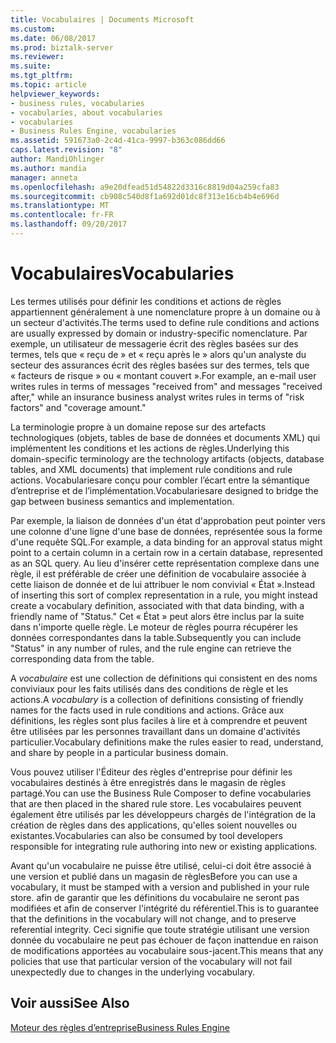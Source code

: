 ```yaml
---
title: Vocabulaires | Documents Microsoft
ms.custom: 
ms.date: 06/08/2017
ms.prod: biztalk-server
ms.reviewer: 
ms.suite: 
ms.tgt_pltfrm: 
ms.topic: article
helpviewer_keywords:
- business rules, vocabularies
- vocabularies, about vocabularies
- vocabularies
- Business Rules Engine, vocabularies
ms.assetid: 591673a0-2c4d-41ca-9997-b363c086dd66
caps.latest.revision: "8"
author: MandiOhlinger
ms.author: mandia
manager: anneta
ms.openlocfilehash: a9e20dfead51d54822d3316c8819d04a259cfa83
ms.sourcegitcommit: cb908c540d8f1a692d01dc8f313e16cb4b4e696d
ms.translationtype: MT
ms.contentlocale: fr-FR
ms.lasthandoff: 09/20/2017
---
```

# <a name="vocabularies"></a><span data-ttu-id="0c96b-102">Vocabulaires</span><span class="sxs-lookup"><span data-stu-id="0c96b-102">Vocabularies</span></span>
<span data-ttu-id="0c96b-103">Les termes utilisés pour définir les conditions et actions de règles appartiennent généralement à une nomenclature propre à un domaine ou à un secteur d'activités.</span><span class="sxs-lookup"><span data-stu-id="0c96b-103">The terms used to define rule conditions and actions are usually expressed by domain or industry-specific nomenclature.</span></span> <span data-ttu-id="0c96b-104">Par exemple, un utilisateur de messagerie écrit des règles basées sur des termes, tels que « reçu de » et « reçu après le » alors qu'un analyste du secteur des assurances écrit des règles basées sur des termes, tels que « facteurs de risque » ou « montant couvert ».</span><span class="sxs-lookup"><span data-stu-id="0c96b-104">For example, an e-mail user writes rules in terms of messages "received from" and messages "received after," while an insurance business analyst writes rules in terms of "risk factors" and "coverage amount."</span></span>  
  
 <span data-ttu-id="0c96b-105">La terminologie propre à un domaine repose sur des artefacts technologiques (objets, tables de base de données et documents XML) qui implémentent les conditions et les actions de règles.</span><span class="sxs-lookup"><span data-stu-id="0c96b-105">Underlying this domain-specific terminology are the technology artifacts (objects, database tables, and XML documents) that implement rule conditions and rule actions.</span></span> <span data-ttu-id="0c96b-106">Vocabulariesare conçu pour combler l’écart entre la sémantique d’entreprise et de l’implémentation.</span><span class="sxs-lookup"><span data-stu-id="0c96b-106">Vocabulariesare designed to bridge the gap between business semantics and implementation.</span></span>  
  
 <span data-ttu-id="0c96b-107">Par exemple, la liaison de données d'un état d'approbation peut pointer vers une colonne d'une ligne d'une base de données, représentée sous la forme d'une requête SQL.</span><span class="sxs-lookup"><span data-stu-id="0c96b-107">For example, a data binding for an approval status might point to a certain column in a certain row in a certain database, represented as an SQL query.</span></span> <span data-ttu-id="0c96b-108">Au lieu d'insérer cette représentation complexe dans une règle, il est préférable de créer une définition de vocabulaire associée à cette liaison de donnée et de lui attribuer le nom convivial « État ».</span><span class="sxs-lookup"><span data-stu-id="0c96b-108">Instead of inserting this sort of complex representation in a rule, you might instead create a vocabulary definition, associated with that data binding, with a friendly name of "Status."</span></span> <span data-ttu-id="0c96b-109">Cet « État » peut alors être inclus par la suite dans n'importe quelle règle. Le moteur de règles pourra récupérer les données correspondantes dans la table.</span><span class="sxs-lookup"><span data-stu-id="0c96b-109">Subsequently you can include "Status" in any number of rules, and the rule engine can retrieve the corresponding data from the table.</span></span>  
  
 <span data-ttu-id="0c96b-110">A *vocabulaire* est une collection de définitions qui consistent en des noms conviviaux pour les faits utilisés dans des conditions de règle et les actions.</span><span class="sxs-lookup"><span data-stu-id="0c96b-110">A *vocabulary* is a collection of definitions consisting of friendly names for the facts used in rule conditions and actions.</span></span> <span data-ttu-id="0c96b-111">Grâce aux définitions, les règles sont plus faciles à lire et à comprendre et peuvent être utilisées par les personnes travaillant dans un domaine d'activités particulier.</span><span class="sxs-lookup"><span data-stu-id="0c96b-111">Vocabulary definitions make the rules easier to read, understand, and share by people in a particular business domain.</span></span>  
  
 <span data-ttu-id="0c96b-112">Vous pouvez utiliser l'Éditeur des règles d'entreprise pour définir les vocabulaires destinés à être enregistrés dans le magasin de règles partagé.</span><span class="sxs-lookup"><span data-stu-id="0c96b-112">You can use the Business Rule Composer to define vocabularies that are then placed in the shared rule store.</span></span> <span data-ttu-id="0c96b-113">Les vocabulaires peuvent également être utilisés par les développeurs chargés de l'intégration de la création de règles dans des applications, qu'elles soient nouvelles ou existantes.</span><span class="sxs-lookup"><span data-stu-id="0c96b-113">Vocabularies can also be consumed by tool developers responsible for integrating rule authoring into new or existing applications.</span></span>  
  
 <span data-ttu-id="0c96b-114">Avant qu'un vocabulaire ne puisse être utilisé, celui-ci doit être associé à une version et publié dans un magasin de règles</span><span class="sxs-lookup"><span data-stu-id="0c96b-114">Before you can use a vocabulary, it must be stamped with a version and published in your rule store.</span></span> <span data-ttu-id="0c96b-115">afin de garantir que les définitions du vocabulaire ne seront pas modifiées et afin de conserver l'intégrité du référentiel.</span><span class="sxs-lookup"><span data-stu-id="0c96b-115">This is to guarantee that the definitions in the vocabulary will not change, and to preserve referential integrity.</span></span> <span data-ttu-id="0c96b-116">Ceci signifie que toute stratégie utilisant une version donnée du vocabulaire ne peut pas échouer de façon inattendue en raison de modifications apportées au vocabulaire sous-jacent.</span><span class="sxs-lookup"><span data-stu-id="0c96b-116">This means that any policies that use that particular version of the vocabulary will not fail unexpectedly due to changes in the underlying vocabulary.</span></span>  
  
## <a name="see-also"></a><span data-ttu-id="0c96b-117">Voir aussi</span><span class="sxs-lookup"><span data-stu-id="0c96b-117">See Also</span></span>  
 [<span data-ttu-id="0c96b-118">Moteur des règles d’entreprise</span><span class="sxs-lookup"><span data-stu-id="0c96b-118">Business Rules Engine</span></span>](../core/business-rules-engine.md)